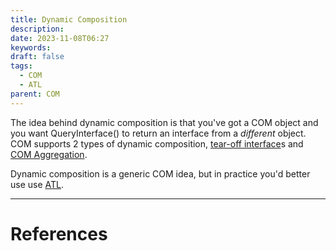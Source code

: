 ```yaml
---
title: Dynamic Composition
description: 
date: 2023-11-08T06:27
keywords: 
draft: false
tags:
  - COM
  - ATL
parent: COM
---
```

The idea behind dynamic composition is that you've got a COM object and you want QueryInterface() to return an interface from a _different_ object.  COM supports 2 types of dynamic composition, [tear-off interface](/notes/computer/microsoft/com/dynamic-composition/tear-off-interface)s and [COM Aggregation](/notes/computer/microsoft/com/dynamic-composition/com-aggregation).

Dynamic composition is a generic COM idea, but in practice you'd better use use [ATL](/notes/computer/microsoft/com/atl).

---
# References
